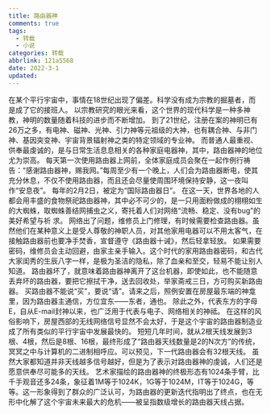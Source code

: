 ```yaml
---
title: 路由器神
comments: true
tags:
  - 转载
  - 小说
categories: 转载
abbrlink: 121a5568
date: 2022-3-1
updated:
---
```

在某个平行宇宙中，事情在18世纪出现了偏差。科学没有成为宗教的掘墓者，而是成了它的接班人。<!--more-->
以宗教研究的眼光来看，这个世界的现代科学是一种多神教，神明的数量随着科技的进步而不断增加。 到了21世纪，注册在案的神明已有26万之多，有电神、磁神、光神、引力神等元祖级的大神，也有耦合神、与非门神、基因突变神、宇宙背景辐射神之类的特定领域的专业神。
而普通人最重视、供奉最虔诚的，是与日常生活息息相关的各种家庭电器神，其中，路由器神的地位尤为崇高。
每天第一次使用路由器上网前，全体家庭成员会聚在一起作例行祷告：“感谢路由器神，赐我网。”每周至少有一个晚上，人们会为路由器断电，使其充分休息，不仅不使用路由器，而且还会尽量使周围环境保持安静，这一夜叫作“安息夜”。
每年的2月2日，被定为“国际路由器日”。
在这一天，世界各地的人都会用丰盛的食物祭祀路由器神，其中必不可少的，是一只用面粉做成的栩栩如生的大蜘蛛，取蜘蛛善结网捕虫之义，寄托着人们对网络“流畅、稳定、没有bug”的美好希望与祈
求。 网络出了问题，维修员上门修理，有时候需要检查路由器。虽然他们在某种意义上是受人尊敬的神职人员，对其他家用电器可以不用太客气，在接触路由器前也要净手焚香，宣督遵守《路由器十诫》，然后轻拿轻放。
如果需要密码，维修员会主动回避，由家主亲手输入。这个时代的家用路由器密码，和古代大家闺秀的生辰八字一样，是极为圣洁的隐私，除了血亲和至交，轻易不能让别人知道。
路由器坏了，就意味着路由器神离开了这台机器，即使如此，也不能随意丢弃坏的路由器，要把它擦拭干净，送去回收处，举家斋戒三日，方可购买新路由器。
买路由器不能说“买”，要说“请”。请来之后，照例安置在房屋最东端的神龛里，因为路由器主通信，方位宜东——东者，通也。
除此之外，代表东方的字母E，自从E-mail封神以来，也广泛用于代表与电子、网络相关的神祗。
在这样的风俗影响下，房屋西部的无线网络信号显然不会太好，于是这个宇宙的路由器制造业成了所有类似的平行宇宙中发展最快的。
短短几年时间，就从2根天线发展到3根、4根，然后是8根、16根，最终形成了“路由器天线数量是2的N次方”的传统，冥冥之中与计算机的二进制相呼应。可以预见，下一代路由器会有32根天线。
虽然大家都知道并非天线越多信号越好，但是为了表示对路由器神的虔诚，人们还是愿意供奉尽可能多的天线。
艺术家描绘的路由器神的终极形态有1024条手臂，比千手观音还多24条，象征着1M等于1024K，1G等于1024M，IT等于1024G，等等。这一形象得到了群众的广泛认可，为路由器的更新迭代指明出了终点，也在无形中化解了这个宇宙未来最大的危机——被呈指数级增长的路由器天线占据。
